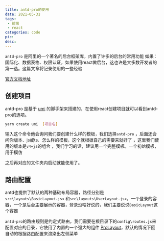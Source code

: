 ```yaml
---
title: antd-pro的使用
date: 2021-05-31
tags:
 - 前端
 - react
categories: code
pic: 
desc: 
---
```


`antd-pro` 是阿里的一个著名的后台框架库，内置了许多的后台的常用功能 如果：国际化、数据表格、权限认证，如果使用react做后台，这也许是大多数开发者的第一选。这篇文章将记录使用的一些经验

[官方文档地址](https://pro.ant.design/docs/getting-started-cn)


## 创建项目

antd-pro 是基于 [umi](https://umijs.org/zh-CN) 的脚手架来搭建的，在使用react创建项目就可以看到antd-pro的选项。
 

```sh
yarn create umi  [项目名]
```
输入这个命令他会询问我们要创建什么样的模板，我们选择`antd-pro` ，后面还会问你版本、js或ts、怎么样的模板，这个就根据自己的需要来就好了 ，这里我们使用的版本是`v4+js`的组合 ，我们学习的话，建议用一个完整模板。一个初始模板，用于模仿

之后再对应的文件夹内启动就能使用了。


## 路由配置

antd也提供了默认的两种基础布局容器，路径分别是`src\layouts\BasicLayout.jsx` 和`src\layouts\UserLayout.jsx`，一个登录的容器，一个是后台主要展示的容器，登录没啥好说的，我们主要说说`BasicLayout`这个容器

`antd-pro`的路由规则是约定式路由，我们需要在根目录下的`config\routes.js`来配置对应的目录，它使用了内置的一个强大的组件 [ProLayout](https://procomponents.ant.design/components/layout)，默认的情况下回自动的根据路由配置来渲染出左侧菜单






